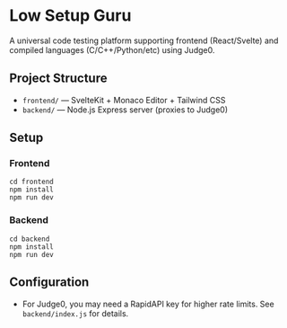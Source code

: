 # Low Setup Guru

A universal code testing platform supporting frontend (React/Svelte) and compiled languages (C/C++/Python/etc) using Judge0.

## Project Structure

- `frontend/` — SvelteKit + Monaco Editor + Tailwind CSS
- `backend/` — Node.js Express server (proxies to Judge0)

## Setup

### Frontend

```
cd frontend
npm install
npm run dev
```

### Backend

```
cd backend
npm install
npm run dev
```

## Configuration
- For Judge0, you may need a RapidAPI key for higher rate limits. See `backend/index.js` for details.
